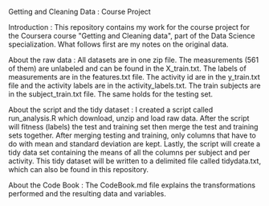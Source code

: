 Getting and Cleaning Data : Course Project

Introduction : This repository contains my work for the course project for the Coursera course "Getting and Cleaning data", part of the Data Science specialization. What follows first are my notes on the original data.

About the raw data : All datasets are in one zip file. The measurements (561 of them) are unlabeled and can be found in the X_train.txt. The labels of measurements are in the features.txt file. The activity id are in the y_train.txt file and the activity labels are in the activity_labels.txt. The train subjects are in the subject_train.txt file. The same holds for the testing set.

About the script and the tidy dataset : I created a script called run_analysis.R which download, unzip and load raw data. After the script will fitness (labels) the test and training set then merge the test and training sets together. After merging testing and training, only columns that have to do with mean and standard deviation are kept. Lastly, the script will create a tidy data set containing the means of all the columns per subject and per activity. This tidy dataset will be written to a delimited file called tidydata.txt, which can also be found in this repository.

About the Code Book : The CodeBook.md file explains the transformations performed and the resulting data and variables.
